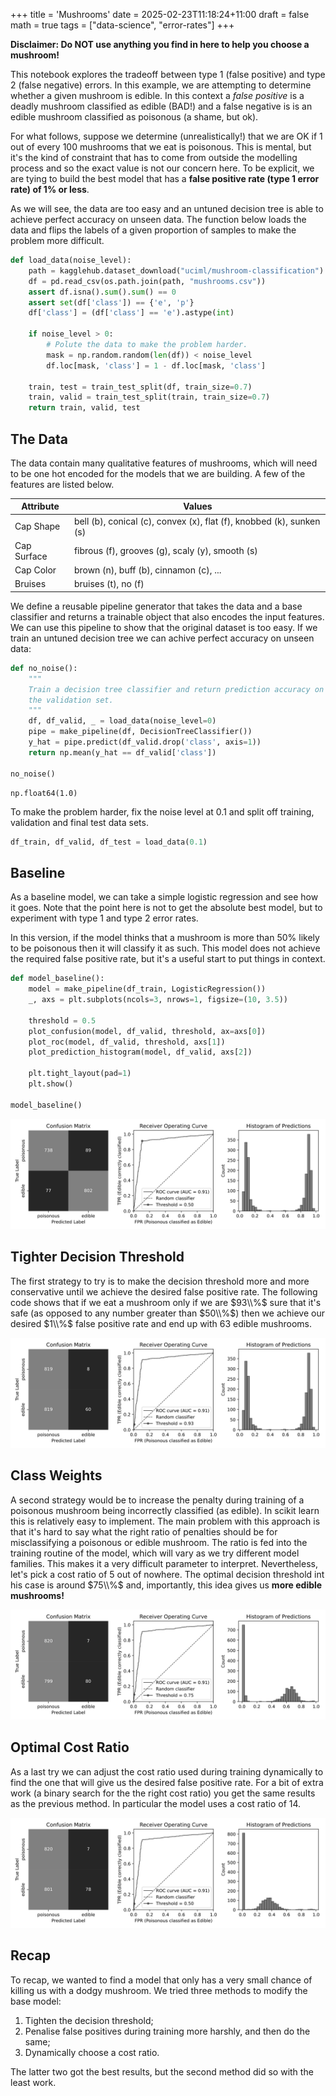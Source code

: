 +++
title = 'Mushrooms'
date = 2025-02-23T11:18:24+11:00
draft = false
math = true
tags = ["data-science", "error-rates"]
+++


**Disclaimer: Do NOT use anything you find in here to help you choose a mushroom!**

<!-- *Source code: ???* -->

This notebook explores the tradeoff between type 1 (false positive) and type 2 (false negative) errors.
In this example, we are attempting to determine whether a given mushroom is edible. In this context a *false positive* is a deadly mushroom classified as edible (BAD!) and a false negative is is an edible mushroom classified as poisonous (a shame, but ok).

For what follows, suppose we determine (unrealistically!) that we are OK if 1 out of every 100
mushrooms that we eat is poisonous. This is mental, but it's the kind of constraint that has to
come from outside the modelling process and so the exact value is not our concern here.
To be explicit, we are tying to build the best model that has a **false positive rate (type 1 error rate) of 1% or less**.


As we will see, the data are too easy and an untuned decision tree is able to achieve
perfect accuracy on unseen data. The function below loads the data and flips the labels
of a given proportion of samples to make the problem more difficult.


```python
def load_data(noise_level):
    path = kagglehub.dataset_download("uciml/mushroom-classification")
    df = pd.read_csv(os.path.join(path, "mushrooms.csv"))
    assert df.isna().sum().sum() == 0
    assert set(df['class']) == {'e', 'p'}
    df['class'] = (df['class'] == 'e').astype(int)

    if noise_level > 0:
        # Polute the data to make the problem harder.
        mask = np.random.random(len(df)) < noise_level
        df.loc[mask, 'class'] = 1 - df.loc[mask, 'class']

    train, test = train_test_split(df, train_size=0.7)
    train, valid = train_test_split(train, train_size=0.7)
    return train, valid, test
```

## The Data
The data contain many qualitative features of mushrooms, which will need to be one hot encoded for
the models that we are building. A few of the features are listed below.

| Attribute | Values |
|----------------------------------|--------------------------------------------------------------------------------------------|
| Cap Shape | bell (b), conical (c), convex (x), flat (f), knobbed (k), sunken (s) |
| Cap Surface | fibrous (f), grooves (g), scaly (y), smooth (s) |
| Cap Color | brown (n), buff (b), cinnamon (c), ... |
| Bruises | bruises (t), no (f) |

We define a reusable pipeline generator that takes the data and a base classifier and returns
a trainable object that also encodes the input features.
We can use this pipeline to show that the original dataset is too easy.
If we train an untuned decision tree we can achive perfect accuracy on unseen data:


```python
def no_noise():
    """
    Train a decision tree classifier and return prediction accuracy on
    the validation set.
    """
    df, df_valid, _ = load_data(noise_level=0)
    pipe = make_pipeline(df, DecisionTreeClassifier())
    y_hat = pipe.predict(df_valid.drop('class', axis=1))
    return np.mean(y_hat == df_valid['class'])

no_noise()
```

    np.float64(1.0)

To make the problem harder, fix the noise level at 0.1 and split off training,
validation and final test data sets.

```python
df_train, df_valid, df_test = load_data(0.1)
```


## Baseline
As a baseline model, we can take a simple logistic regression and see how it goes.
Note that the point here is not to get the absolute best model, but to experiment
with type 1 and type 2 error rates.

In this version, if the model thinks that a mushroom is more than 50% likely to be
poisonous then it will classify it as such. This model does not achieve the required
false positive rate, but it's a useful start to put things in context.


```python
def model_baseline():
    model = make_pipeline(df_train, LogisticRegression())
    _, axs = plt.subplots(ncols=3, nrows=1, figsize=(10, 3.5))

    threshold = 0.5
    plot_confusion(model, df_valid, threshold, ax=axs[0])
    plot_roc(model, df_valid, threshold, axs[1])
    plot_prediction_histogram(model, df_valid, axs[2])

    plt.tight_layout(pad=1)
    plt.show()

model_baseline()
```



![Baseline plots](figures/baseline.svg)



## Tighter Decision Threshold
The first strategy to try is to make the decision threshold more and more conservative
until we achieve the desired false positive rate. The following code shows that if we
eat a mushroom only if we are $93\\%$ sure that it's safe (as opposed to any number greater
than $50\\%$) then we achieve our desired $1\\%$ false positive rate and end up with $63$ edible
mushrooms.




![decision threshold plots](figures/decision_threshold.svg)



## Class Weights
A second strategy would be to increase the penalty during training of a
poisonous mushroom being incorrectly classified (as edible). In scikit
learn this is relatively easy to implement.  The main problem with this
approach is that it's hard to say what the right ratio of penalties should
be for misclassifying a poisonous or edible mushroom.  The ratio is fed into
the training routine of the model, which will vary as we try different model
families. This makes it a very difficult parameter to interpret.
Nevertheless, let's pick a cost ratio of $5$ out of nowhere.
The optimal decision threshold int his case is around $75\\%$
and, importantly, this idea gives us **more edible mushrooms!**

![class weights plots](figures/class_weights.svg)


## Optimal Cost Ratio

As a last try we can adjust the cost ratio used during training dynamically to
find the one that will give us the desired false positive rate.
For a bit of extra work (a binary search for the the right cost ratio) you get the
same results as the previous method. In particular the model uses a cost ratio
of $14$.



![dynamic cost penalty plots](figures/dynamic_cost_penalty.svg)


## Recap
To recap, we wanted to find a model that only has a very small chance of killing us
with a dodgy mushroom. We tried three methods to modify the base model:
1. Tighten the decision threshold;
2. Penalise false positives during training more harshly, and then do the same;
3. Dynamically choose a cost ratio.

The latter two got the best results, but the second method did so with the least work.
